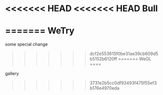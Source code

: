 <<<<<<< HEAD
<<<<<<< HEAD
Bull
====
=======
WeTry
=====

some special change
>>>>>>> dcf2e553615f0be31ae39cb609d5b5152b6120ff
=======
WeGL
====

gallery
>>>>>>> 3731e2b5cc0df93493f475f55ef3b176e4970eda
